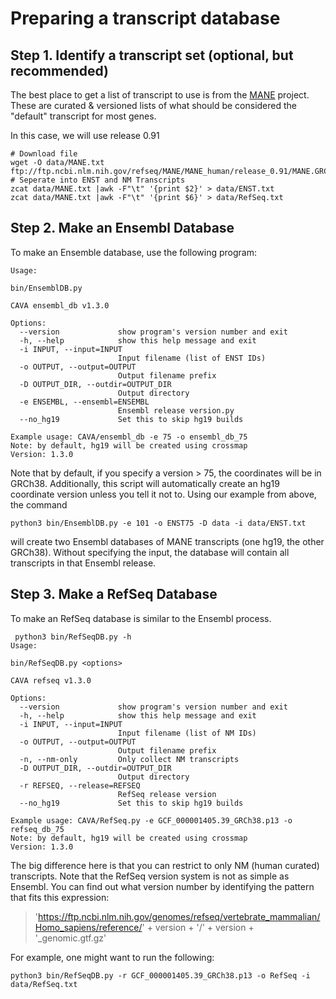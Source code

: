 # Preparing a transcript database

## Step 1. Identify a transcript set (optional, but recommended)

The best place to get a list of transcript to use is from the [MANE](ftp://ftp.ncbi.nlm.nih.gov/refseq/MANE/MANE_human/) 
project.  These are curated & versioned lists of what should be considered the "default" transcript
for most genes.

In this case, we will use release 0.91

```
# Download file
wget -O data/MANE.txt ftp://ftp.ncbi.nlm.nih.gov/refseq/MANE/MANE_human/release_0.91/MANE.GRCh38.v0.91.summary.txt.gz
# Seperate into ENST and NM Transcripts
zcat data/MANE.txt |awk -F"\t" '{print $2}' > data/ENST.txt
zcat data/MANE.txt |awk -F"\t" '{print $6}' > data/RefSeq.txt
```

## Step 2. Make an Ensembl Database
To make an Ensemble database, use the following program:
```
Usage:

bin/EnsemblDB.py

CAVA ensembl_db v1.3.0

Options:
  --version             show program's version number and exit
  -h, --help            show this help message and exit
  -i INPUT, --input=INPUT
                        Input filename (list of ENST IDs)
  -o OUTPUT, --output=OUTPUT
                        Output filename prefix
  -D OUTPUT_DIR, --outdir=OUTPUT_DIR
                        Output directory
  -e ENSEMBL, --ensembl=ENSEMBL
                        Ensembl release version.py
  --no_hg19             Set this to skip hg19 builds

Example usage: CAVA/ensembl_db -e 75 -o ensembl_db_75
Note: by default, hg19 will be created using crossmap
Version: 1.3.0
```
Note that by default, if you specify a version > 75, the coordinates will be in GRCh38.
Additionally, this script will automatically create an hg19 coordinate version unless you tell it not to.
Using our example from above, the command 
```
python3 bin/EnsemblDB.py -e 101 -o ENST75 -D data -i data/ENST.txt
``` 
will create two Ensembl databases of MANE transcripts (one hg19, the other GRCh38).
Without specifying the input, the database will contain all transcripts in that Ensembl release.


## Step 3. Make a RefSeq Database
To make an RefSeq database is similar to the Ensembl process.
```
 python3 bin/RefSeqDB.py -h
Usage:

bin/RefSeqDB.py <options>

CAVA refseq v1.3.0

Options:
  --version             show program's version number and exit
  -h, --help            show this help message and exit
  -i INPUT, --input=INPUT
                        Input filename (list of NM IDs)
  -o OUTPUT, --output=OUTPUT
                        Output filename prefix
  -n, --nm-only         Only collect NM transcripts
  -D OUTPUT_DIR, --outdir=OUTPUT_DIR
                        Output directory
  -r REFSEQ, --release=REFSEQ
                        RefSeq release version
  --no_hg19             Set this to skip hg19 builds

Example usage: CAVA/RefSeq.py -e GCF_000001405.39_GRCh38.p13 -o refseq_db_75
Note: by default, hg19 will be created using crossmap
Version: 1.3.0
```
 The big difference here is that you can restrict to only NM (human curated) 
 transcripts. Note that the RefSeq version system is not as simple as Ensembl.
You can find out what version number by identifying the pattern that fits this expression: 
> 'https://ftp.ncbi.nlm.nih.gov/genomes/refseq/vertebrate_mammalian/Homo_sapiens/reference/' 
    + version + '/' + version + '_genomic.gtf.gz'
  
For example, one might want to run the following:
```
python3 bin/RefSeqDB.py -r GCF_000001405.39_GRCh38.p13 -o RefSeq -i data/RefSeq.txt
```

